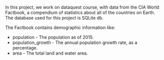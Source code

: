 In this project, we work on dataquest course, with data from the CIA World Factbook, a compendium of statistics about all of the countries on Earth. The database used for this project is SQLite db.

The Factbook contains demographic information like: 
- population - The population as of 2015.
- population_growth - The annual population growth rate, as a percentage.
- area - The total land and water area.
